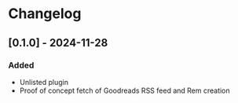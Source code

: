 # Changelog

## [0.1.0] - 2024-11-28

### Added

- Unlisted plugin
- Proof of concept fetch of Goodreads RSS feed and Rem creation